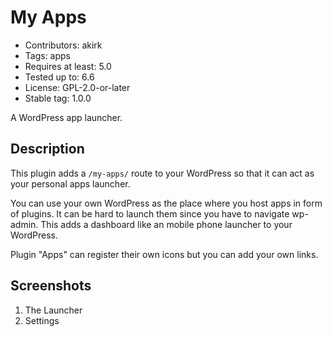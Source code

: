 # My Apps

- Contributors: akirk
- Tags: apps
- Requires at least: 5.0
- Tested up to: 6.6
- License: GPL-2.0-or-later
- Stable tag: 1.0.0

A WordPress app launcher.

## Description

This plugin adds a `/my-apps/` route to your WordPress so that it can act as your personal apps launcher.

You can use your own WordPress as the place where you host apps in form of plugins. It can be hard to launch them since you have to navigate wp-admin. This adds a dashboard like an mobile phone launcher to your WordPress.

Plugin "Apps" can register their own icons but you can add your own links.

## Screenshots

1. The Launcher
2. Settings

